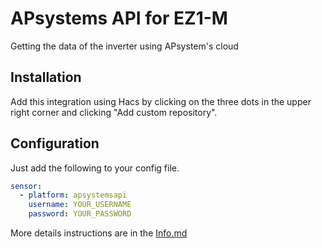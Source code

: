 # APsystems API for EZ1-M
Getting the data of the inverter using APsystem's cloud

## Installation
Add this integration using Hacs by clicking on the three dots in the upper right corner and clicking "Add custom repository".

## Configuration
Just add the following to your config file.
```yaml
sensor:
  - platform: apsystemsapi
    username: YOUR_USERNAME
    password: YOUR_PASSWORD
```


More details instructions are in the [Info.md](info.md)